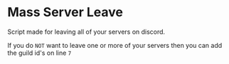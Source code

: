 # Mass Server Leave


Script made for leaving all of your servers on discord.

If you do `NOT` want to leave one or more of your servers then you can add the guild id's on line `7`
